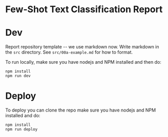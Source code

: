 # Few-Shot Text Classification Report

# Dev

Report repository template -- we use markdown now. Write markdown in the `src` directory. See `src/00a-example.md` for how to format.

To run locally, make sure you have nodejs and NPM installed and then do:

```
npm install
npm run dev
```

# Deploy

To deploy you can clone the repo make sure you have nodejs and NPM installed and do:

```
npm install
npm run deploy
```
